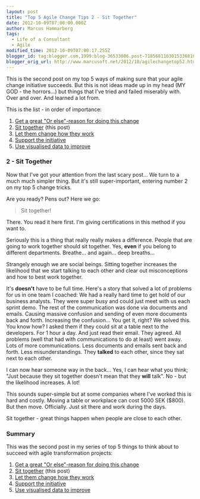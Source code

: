 ```yaml
---
layout: post
title: "Top 5 Agile Change Tips 2 - Sit Together"
date: 2012-10-09T07:00:00.000Z
author: Marcus Hammarberg
tags:
  - Life of a Consultant
  - Agile
modified_time: 2012-10-09T07:00:17.255Z
blogger_id: tag:blogger.com,1999:blog-36533086.post-7185681103015336810
blogger_orig_url: http://www.marcusoft.net/2012/10/agilechangetop52.html
---
```


This is the second post on my top 5 ways of making sure that your agile change initiative succeeds. But this is not ideas made up in my head (MY GOD - the horrors...) but things that I've tried and failed miserably with. Over and over. And learned a lot from.

This is the list - in order of importance:

1. [Get a great "Or else"-reason for doing this change](http://www.marcusoft.net/2012/10/agilechangetop51.html)
2. [Sit together](http://www.marcusoft.net/2012/10/agilechangetop52.html) (this post)
3. [Let them change how they work](http://www.marcusoft.net/2012/10/agilechangetop53.html)
4. [Support the initiative](http://www.marcusoft.net/2012/10/agilechangetop54.html)
5. [Use visualised data to improve](http://www.marcusoft.net/2012/10/agilechangetop55.html)

### 2 - Sit Together

Now that I've got your attention from the last scary post... We turn to a much much simpler thing. But it's still super-important, entering number 2 on my top 5 change tricks.

Are you ready? Pens out? Here we go:

> Sit together!

There. You read it here first. I'm giving certifications in this method if you want to.

Seriously this is a thing that really really makes a difference. People that are going to work together should sit together. Yes, **even** if you belong to different departments. Breathe... and again... deep breaths...

Strangely enough we are social beings. Sitting together increases the likelihood that we start talking to each other and clear out misconceptions and how to best work together.

It's **doesn't** have to be full time. Here's a story that solved a lot of problems for us in one team I coached: We had a really hard time to get hold of our business analysts. They were super busy and could just meet with us each sprint demo. The rest of the communication was done via documents and emails. Causing massive confusion and sending of even more documents back and forth. Increasing the confusion... You get it, right? We solved this. You know how? I asked them if they could sit at a table next to the developers. For 1 hour a day. And just read their email. They agreed. All problems (well that had with communications to do at least) went away. Lots of more communications. Less documents and emails sent back and forth. Less misunderstandings. They **talked** to each other, since they sat next to each other.

I can now hear someone way in the back... Yes, I can hear what you think; "Just because they sit together doesn't mean that they **will** talk". No - but the likelihood increases. A lot!

This sounds super-simple but at some companies where I've worked this is hard and costly. Moving a table or workplace can cost 5000 SEK ($800). But then move. Officially. Just sit there and work during the days.

Sit together - great things happen when people are close to each other.

### Summary

This was the second post in my series of top 5 things to think about to succeed with agile transformation projects:

1. [Get a great "Or else"-reason for doing this change](http://www.marcusoft.net/2012/10/agilechangetop51.html)
2. [Sit together](http://www.marcusoft.net/2012/10/agilechangetop52.html) (this post)
3. [Let them change how they work](http://www.marcusoft.net/2012/10/agilechangetop53.html)
4. [Support the initiative](http://www.marcusoft.net/2012/10/agilechangetop54.html)
5. [Use visualised data to improve](http://www.marcusoft.net/2012/10/agilechangetop55.html)
